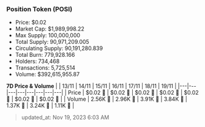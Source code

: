 
  ### Position Token (POSI)
  - Price: $0.02
  - Market Cap: $1,989,998.22
  - Max Supply: 100,000,000
  - Total Supply: 90,971,209.005
  - Circulating Supply: 90,191,280.839
  - Total Burn: 779,928.166
  - Holders: 734,468
  - Transactions: 5,725,514
  - Volume: $392,615,955.87

  **7D Price & Volume**
  | | 13&#x2F;11 | 14&#x2F;11 | 15&#x2F;11 | 16&#x2F;11 | 17&#x2F;11 | 18&#x2F;11 | 19&#x2F;11 |
  |---|---|---|---|---|---|---|---|
  | Price | $0.02 🚀 | $0.02 🚀 | $0.02 🚀 | $0.02 🔻 | $0.02 🔻 | $0.02 🔻 | $0.02 🔻 |
  | Volume | 2.56K 🔻 | 2.96K 🚀 | 3.91K 🚀 | 3.84K 🔻 | 1.37K 🔻 | 3.24K 🚀 | 1.11K 🔻 |

  > updated_at: Nov 19, 2023 6:03 AM
